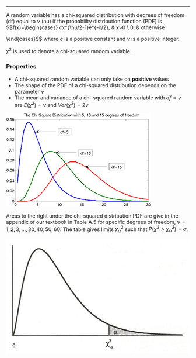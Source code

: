 - - -
A random variable has a chi-squared distribution with degrees of freedom (df) equal to $\nu$ (nu) if the probability distribution function (PDF) is $$f(x)=\begin{cases}
cx^{\nu/2-1}e^{-x/2}, & x>0 \\
0, & otherwise

\end{cases}$$
where $c$ is a positive constant and $\nu$ is a positive integer.

$\chi^2$ is used to denote a chi-squared random variable.

### Properties
- A chi-squared random variable can only take on **positive** values
- The shape of the PDF of a chi-squared distribution depends on the parameter $\nu$
- The mean and variance of a chi-squared random variable with $df=\nu$ are $E(\chi^2)=\nu$ and $Var(\chi^2)=2\nu$

![](./Resources/chi-squared-shape-change.png)

Areas to the right under the chi-squared distribution PDF are give in the appendix of our textbook in Table A.5 for specific degrees of freedom, $\nu=1,2,3,\dots,30,40,50,60$. The table gives limits $\chi_{\alpha}^2$ such that $P(\chi^2>\chi_{\alpha}^2)=\alpha$.

![](./Resources/chi-squared-table-a5-graph.jpeg)

